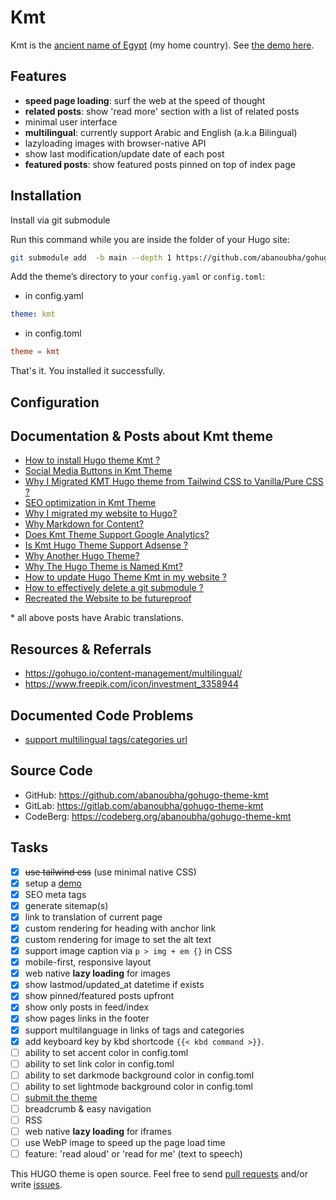 # Kmt

Kmt is the [ancient name of Egypt](https://en.wikipedia.org/wiki/Egypt#Names) (my home country). See [the demo here](https://abanoubhanna.com/).

## Features

- __speed page loading__: surf the web at the speed of thought
- __related posts__: show 'read more' section with a list of related posts
- minimal user interface
- __multilingual__: currently support Arabic and English (a.k.a Bilingual)
- lazyloading images with browser-native API
- show last modification/update date of each post
- __featured posts__: show featured posts pinned on top of index page

## Installation

Install via git submodule

Run this command while you are inside the folder of your Hugo site:

```sh
git submodule add  -b main --depth 1 https://github.com/abanoubha/gohugo-theme-kmt.git themes/kmt
```

Add the theme’s directory to your `config.yaml` or `config.toml`:

- in config.yaml

```yaml
theme: kmt
```

- in config.toml

```toml
theme = kmt
```

That's it. You installed it successfully.

## Configuration

## Documentation & Posts about Kmt theme

- [How to install Hugo theme Kmt ?](https://abanoubhanna.com/posts/install-hugo-theme-kmt/)
- [Social Media Buttons in Kmt Theme](https://abanoubhanna.com/posts/social-media-buttons-in-kmt/)
- [Why I Migrated KMT Hugo theme from Tailwind CSS to Vanilla/Pure CSS ?](https://abanoubhanna.com/posts/why-migrate-tailwind-pure-css/)
- [SEO optimization in Kmt Theme](https://abanoubhanna.com/posts/kmt-theme-for-seo/)
- [Why I migrated my website to Hugo?](https://abanoubhanna.com/posts/why-hugo/)
- [Why Markdown for Content?](https://abanoubhanna.com/posts/why-markdown-for-content/)
- [Does Kmt Theme Support Google Analytics?](https://abanoubhanna.com/posts/is-kmt-hugo-theme-support-google-analytics/)
- [Is Kmt Hugo Theme Support Adsense ?](https://abanoubhanna.com/posts/is-kmt-hugo-theme-support-adsense/)
- [Why Another Hugo Theme?](https://abanoubhanna.com/posts/why-another-hugo-theme/)
- [Why The Hugo Theme is Named Kmt?](https://abanoubhanna.com/posts/why-kmt-name/)
- [How to update Hugo Theme Kmt in my website ?](https://abanoubhanna.com/posts/update-hugo-theme-kmt/)
- [How to effectively delete a git submodule ?](https://abanoubhanna.com/posts/delete-git-submodule/)
- [Recreated the Website to be futureproof](https://abanoubhanna.com/posts/recreated-the-website/)

\* all above posts have Arabic translations.

## Resources & Referrals

- <https://gohugo.io/content-management/multilingual/>
- <https://www.freepik.com/icon/investment_3358944>

## Documented Code Problems

- [support multilingual tags/categories url](multilingual_tags_categories.md)

## Source Code

- GitHub: <https://github.com/abanoubha/gohugo-theme-kmt>
- GitLab: <https://gitlab.com/abanoubha/gohugo-theme-kmt>
- CodeBerg: <https://codeberg.org/abanoubha/gohugo-theme-kmt>

## Tasks

- [x] ~~use tailwind css~~ (use minimal native CSS)
- [x] setup a [demo](https://AbanoubHanna.com/)
- [x] SEO meta tags
- [x] generate sitemap(s)
- [x] link to translation of current page
- [x] custom rendering for heading with anchor link
- [x] custom rendering for image to set the alt text
- [x] support image caption via `p > img + em {}` in CSS
- [x] mobile-first, responsive layout
- [x] web native __lazy loading__ for images
- [x] show lastmod/updated_at datetime if exists
- [x] show pinned/featured posts upfront
- [x] show only posts in feed/index
- [x] show pages links in the footer
- [x] support multilanguage in links of tags and categories
- [x] add keyboard key by kbd shortcode `{{< kbd command >}}`.
- [ ] ability to set accent color in config.toml
- [ ] ability to set link color in config.toml
- [ ] ability to set darkmode background color in config.toml
- [ ] ability to set lightmode background color in config.toml
- [ ] [submit the theme](https://gohugo.io/contribute/themes/)
- [ ] breadcrumb & easy navigation
- [ ] RSS
- [ ] web native __lazy loading__ for iframes
- [ ] use WebP image to speed up the page load time
- [ ] feature: 'read aloud' or 'read for me' (text to speech)

This HUGO theme is open source. Feel free to send [pull requests](https://github.com/abanoubha/gohugo-theme-kmt/pulls) and/or write [issues](https://github.com/abanoubha/gohugo-theme-kmt/issues).
